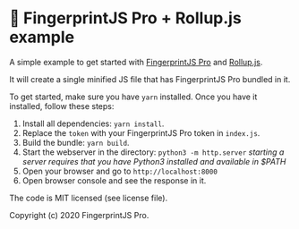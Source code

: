 🧱 FingerprintJS Pro + Rollup.js example
========================================

A simple example to get started with [FingerprintJS Pro](https://www.npmjs.com/package/@fp-pro/client) and [Rollup.js](https://rollupjs.org/guide/en/).

It will create a single minified JS file that has FingerprintJS Pro bundled in it.

To get started, make sure you have `yarn` installed.
Once you have it installed, follow these steps:



1. Install all dependencies: `yarn install`.
2. Replace the `token` with your FingerprintJS Pro token in `index.js`.
2. Build the bundle: `yarn build`.
3. Start the webserver in the directory: `python3 -m http.server`
   _starting a server requires that you have Python3 installed and available in $PATH_
4. Open your browser and go to `http://localhost:8000`
5. Open browser console and see the response in it.

The code is MIT licensed (see license file).

Copyright (c) 2020 FingerprintJS Pro.
